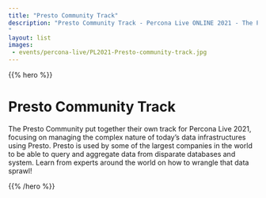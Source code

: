 ```yaml
---
title: "Presto Community Track"
description: "Presto Community Track - Percona Live ONLINE 2021 - The Presto Community put together their own track for Percona Live 2021, focusing on managing the complex nature of today’s data infrastructures using Presto.  Presto is used by some of the largest companies in the world to be able to query and aggregate data from disparate databases and system.  Learn from experts around the world on how to wrangle that data sprawl!
"
layout: list
images:
 - events/percona-live/PL2021-Presto-community-track.jpg
---
```


{{% hero %}}

# Presto Community Track

The Presto Community put together their own track for Percona Live 2021, focusing on managing the complex nature of today’s data infrastructures using Presto.  Presto is used by some of the largest companies in the world to be able to query and aggregate data from disparate databases and system.  Learn from experts around the world on how to wrangle that data sprawl!

{{% /hero %}}

